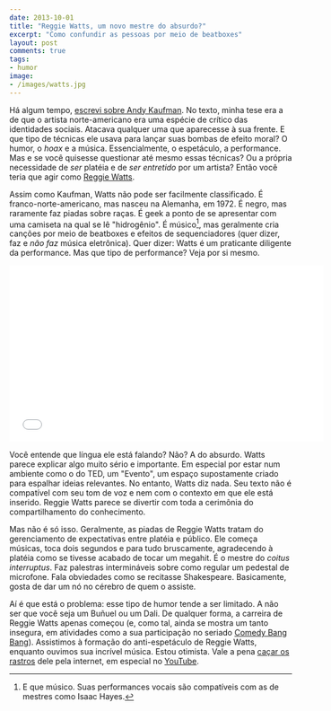 ```yaml
---
date: 2013-10-01
title: "Reggie Watts, um novo mestre do absurdo?"
excerpt: "Como confundir as pessoas por meio de beatboxes"
layout: post
comments: true
tags:
- humor
image:
- /images/watts.jpg
---
```


Há algum tempo, [escrevi sobre Andy Kaufman](http://caosordenado.com/andy-kaufman-e-o-humor-de-youtube/). No texto, minha tese era a de que o artista norte-americano era uma espécie de crítico das identidades sociais. Atacava qualquer uma que aparecesse à sua frente. E que tipo de técnicas ele usava para lançar suas bombas de efeito moral? O humor, o *hoax* e a música. Essencialmente, o espetáculo, a performance. Mas e se você quisesse questionar até mesmo essas técnicas? Ou a própria necessidade de *ser* platéia e de *ser entretido* por um artista? Então você teria que agir como [Reggie Watts](https://en.wikipedia.org/wiki/Reggie_Watts).

Assim como Kaufman, Watts não pode ser facilmente classificado. É franco-norte-americano, mas nasceu na Alemanha, em 1972. É negro, mas raramente faz piadas sobre raças. É geek a ponto de se apresentar com uma camiseta na qual se lê "hidrogênio". É músico[^1], mas geralmente cria canções por meio de beatboxes e efeitos de sequenciadores (quer dizer, faz e *não faz* música eletrônica). Quer dizer: Watts é um praticante diligente da performance. Mas que tipo de performance? Veja por si mesmo.

<iframe width="560" height="315" src="//www.youtube.com/embed/BdHK_r9RXTc" frameborder="0" allowfullscreen></iframe>

Você entende que língua ele está falando? Não? A do absurdo. Watts parece explicar algo muito sério e importante. Em especial por estar num ambiente como o do TED, um "Evento", um espaço supostamente criado para espalhar ideias relevantes. No entanto, Watts diz nada. Seu texto não é compatível com seu tom de voz e nem com o contexto em que ele está inserido. Reggie Watts parece se divertir com toda a cerimônia do compartilhamento do conhecimento.

Mas não é só isso. Geralmente, as piadas de Reggie Watts tratam do gerenciamento de expectativas entre platéia e público. Ele começa músicas, toca dois segundos e para tudo bruscamente, agradecendo à platéia como se tivesse acabado de tocar um megahit. É o mestre do *coitus interruptus*. Faz palestras intermináveis sobre como regular um pedestal de microfone. Fala obviedades como se recitasse Shakespeare. Basicamente, gosta de dar um nó no cérebro de quem o assiste.

Aí é que está o problema: esse tipo de humor tende a ser limitado. A não ser que você seja um Buñuel ou um Dali. De qualquer forma, a carreira de Reggie Watts apenas começou (e, como tal, ainda se mostra um tanto insegura, em atividades como a sua participação no seriado [Comedy Bang Bang](http://www.comedybangbang.com/)). Assistimos à formação do anti-espetáculo de Reggie Watts, enquanto ouvimos sua incrível música. Estou otimista. Vale a pena [caçar os rastros](http://www.reggiewatts.com/) dele pela internet, em especial no [YouTube](http://goo.gl/Emh3sa).

[^1]: E que músico. Suas performances vocais são compatíveis com as de mestres como Isaac Hayes.
